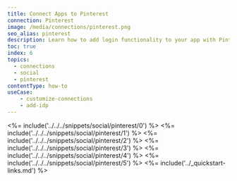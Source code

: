 ```yaml
---
title: Connect Apps to Pinterest
connection: Pinterest
image: /media/connections/pinterest.png
seo_alias: pinterest
description: Learn how to add login functionality to your app with Pinterest. You will need to obtain a Client ID and Client Secret for Pinterest.
toc: true
index: 6
topics:
  - connections
  - social
  - pinterest
contentType: how-to
useCase:
    - customize-connections
    - add-idp
---
```

<%= include('../../../snippets/social/pinterest/0') %> 
<%= include('../../../snippets/social/pinterest/1') %> 
<%= include('../../../snippets/social/pinterest/2') %> 
<%= include('../../../snippets/social/pinterest/3') %> 
<%= include('../../../snippets/social/pinterest/4') %> 
<%= include('../../../snippets/social/pinterest/5') %> 
<%= include('../_quickstart-links.md') %>
